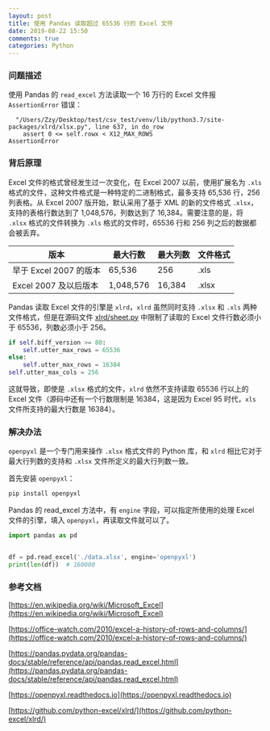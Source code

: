 ```yaml
---
layout: post
title: 使用 Pandas 读取超过 65536 行的 Excel 文件
date: 2019-08-22 15:50
comments: true
categories: Python
---
```


### 问题描述

使用 Pandas 的 `read_excel` 方法读取一个 16 万行的 Excel 文件报 `AssertionError` 错误：

```
  "/Users/Zzy/Desktop/test/csv_test/venv/lib/python3.7/site-packages/xlrd/xlsx.py", line 637, in do_row
    assert 0 <= self.rowx < X12_MAX_ROWS
AssertionError
```

<!-- more -->

### 背后原理

Excel 文件的格式曾经发生过一次变化，在 Excel 2007 以前，使用扩展名为 `.xls` 格式的文件，这种文件格式是一种特定的二进制格式，最多支持 65,536 行，256 列表格。从 Excel 2007 版开始，默认采用了基于 XML 的新的文件格式 `.xlsx`，支持的表格行数达到了 1,048,576，列数达到了 16,384。需要注意的是，将 `.xlsx` 格式的文件转换为 `.xls` 格式的文件时，65536 行和 256 列之后的数据都会被丢弃。

版本|最大行数|最大列数|文件格式
--|--|--|--
早于 Excel 2007 的版本|65,536|256|.xls
Excel 2007 及以后版本|1,048,576|16,384|.xlsx

Pandas 读取 Excel 文件的引擎是 `xlrd`，`xlrd` 虽然同时支持 `.xlsx` 和 `.xls` 两种文件格式，但是在源码文件 [xlrd/sheet.py](https://github.com/python-excel/xlrd/blob/master/xlrd/sheet.py) 中限制了读取的 Excel 文件行数必须小于 65536，列数必须小于 256。

```python
if self.biff_version >= 80:
    self.utter_max_rows = 65536
else:
    self.utter_max_rows = 16384
self.utter_max_cols = 256
```

这就导致，即使是 `.xlsx` 格式的文件，`xlrd` 依然不支持读取 65536 行以上的 Excel 文件（源码中还有一个行数限制是 16384，这是因为 Excel 95 时代，`xls` 文件所支持的最大行数是 16384）。

### 解决办法

`openpyxl` 是一个专门用来操作 `.xlsx` 格式文件的 Python 库，和 `xlrd` 相比它对于最大行列数的支持和 `.xlsx` 文件所定义的最大行列数一致。

首先安装 `openpyxl`：

```bash
pip install openpyxl
```

Pandas 的 read_excel 方法中，有 `engine` 字段，可以指定所使用的处理 Excel 文件的引擎，填入 `openpyxl`，再读取文件就可以了。

```python
import pandas as pd


df = pd.read_excel('./data.xlsx', engine='openpyxl')
print(len(df))  # 160000
```

### 参考文档

[https://en.wikipedia.org/wiki/Microsoft_Excel](https://en.wikipedia.org/wiki/Microsoft_Excel)

[https://office-watch.com/2010/excel-a-history-of-rows-and-columns/](https://office-watch.com/2010/excel-a-history-of-rows-and-columns/)

[https://pandas.pydata.org/pandas-docs/stable/reference/api/pandas.read_excel.html](https://pandas.pydata.org/pandas-docs/stable/reference/api/pandas.read_excel.html)

[https://openpyxl.readthedocs.io](https://openpyxl.readthedocs.io)

[https://github.com/python-excel/xlrd/](https://github.com/python-excel/xlrd/)


